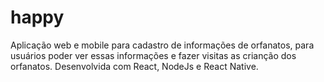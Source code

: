 # happy
Aplicação web e mobile para cadastro de informações de orfanatos, para usuários poder ver essas informações e fazer visitas as crianção dos orfanatos.
Desenvolvida com React, NodeJs e React Native.

